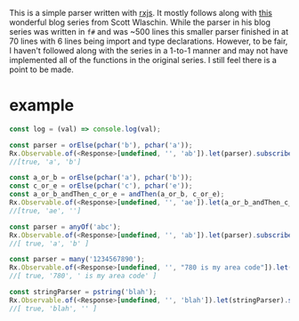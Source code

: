 This is a simple parser written with [rxjs](https://github.com/ReactiveX/rxjs). It mostly follows along with [this](https://fsharpforfunandprofit.com/series/understanding-parser-combinators.html) wonderful blog series from Scott Wlaschin.
While the parser in his blog series was written in `f#` and was ~500 lines this smaller parser finished in at 70 lines with 6 lines being import and type declarations. However, to be fair, I haven't followed along with the series in a 1-to-1 manner and may not have implemented all of the functions in the original series. I still feel there is a point to be made.

# example

```js
const log = (val) => console.log(val);

const parser = orElse(pchar('b'), pchar('a'));
Rx.Observable.of(<Response>[undefined, '', 'ab']).let(parser).subscribe(log);
//[true, 'a', 'b']

const a_or_b = orElse(pchar('a'), pchar('b'));
const c_or_e = orElse(pchar('c'), pchar('e'));
const a_or_b_andThen_c_or_e = andThen(a_or_b, c_or_e);
Rx.Observable.of(<Response>[undefined, '', 'ae']).let(a_or_b_andThen_c_or_e).subscribe(log);
//[true, 'ae', '']

const parser = anyOf('abc');
Rx.Observable.of(<Response>[undefined, '', 'ab']).let(parser).subscribe(log);
//[ true, 'a', 'b' ]

const parser = many('1234567890');
Rx.Observable.of(<Response>[undefined, '', "780 is my area code"]).let(parser).subscribe(log);
//[ true, '780', ' is my area code' ]

const stringParser = pstring('blah');
Rx.Observable.of(<Response>[undefined, '', 'blah']).let(stringParser).subscribe(log);
//[ true, 'blah', '' ]
```


